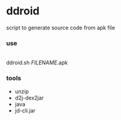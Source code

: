 # ddroid

script to generate source code from apk file 


### use

<br> ddroid.sh *FILENAME*.apk 


### tools 

- unzip 
- d2j-dex2jar
- java
- jd-cli.jar
